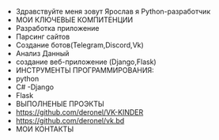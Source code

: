 - Здравствуйте  меня  зовут Ярослав  я Python-разработчик
- МОИ КЛЮЧЕВЫЕ КОМПИТЕНЦИИ
- Разработка приложение
- Парсинг сайтов
- Создание ботов(Telegram,Discord,Vk)
- Анализ Данный
- создание веб-приложение  (Django,Flask)
- ИНСТРУМЕНТЫ ПРОГРАММИРОВАНИЯ:
- python
- C#
-Django
- Flask
- ВЫПОЛНЕНЫЕ ПРОЭКТЫ
- https://github.com/deronel/VK-KINDER
- https://github.com/deronel/vk.bd
- МОИ КОНТАКТЫ



